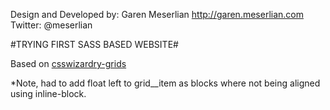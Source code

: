 Design and Developed by:
Garen Meserlian http://garen.meserlian.com
Twitter: @meserlian


#TRYING FIRST SASS BASED WEBSITE#

Based on <a href="https://github.com/csswizardry/csswizardry-grids">csswizardry-grids</a>

*Note, had to add float left to grid__item as blocks where not being aligned using inline-block. 
